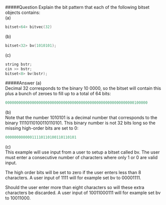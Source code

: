 #####Question
Explain the bit pattern that each of the following bitset objects contains:  
(a)
```cpp
bitset<64> bitvec(32)
```
(b)
```cpp
bitset<32> bv(1010101);
```
(c)
```cpp
string bstr;
cin >> bstr;
bitset<8> bv(bstr);
```
#####Answer
(a)  
Decimal 32 corresponds to the binary 10 0000, so the bitset will contain this plus a bunch of zeroes to fill up to a total of 64 bits:  
```cpp
0000000000000000000000000000000000000000000000000000000000100000
```
(b)  
Note that the number 1010101 is a decimal number that corresponds to the binary 11110110100110110101. This binary number is not 32 bits long so the missing high-order bits are set to 0:  
```cpp
00000000000011110110100110110101
```
(c)  
This example will use input from a user to setup a bitset called bv. The user must enter a consecutive number of characters where only 1 or 0 are valid input.  

The high order bits will be set to zero if the user enters less than 8 characters. A user input of 1111 will for example set bv to 00001111.  

Should the user enter more than eight characters so will these extra characters be discarded. A user input of 10011000111 will for example set bv to 10011000.
